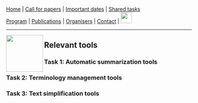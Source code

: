 [Home](./) | [Call for papers](./CFP) | [Important dates](./dates) | [Shared tasks](./tasks)  
[Program](./program) | [Publications](./publications) | [Organisers](./organisers) | [Contact](./contact) | [<img src="https://github.com/simpletext-madics/2021/blob/main/clef/FR.png?raw=true" width="30">](https://simpletext-madics.github.io/2022/clef/)

---

<img align="left" src="https://github.com/simpletext-madics/2021/blob/main/clef/simpletext-logo-blue.png?raw=true" width="100"/>  

## Relevant tools
### Task 1: Automatic summarization tools

### Task 2: Terminology management tools
### Task 3: Text simplification tools
